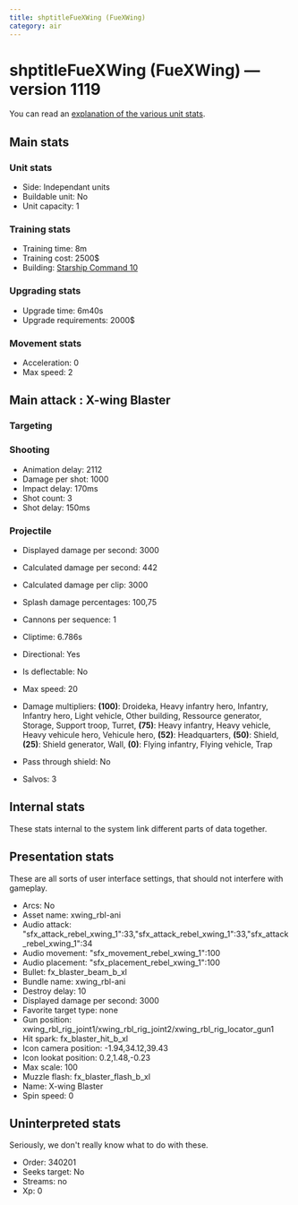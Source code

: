```yaml
---
title: shptitleFueXWing (FueXWing)
category: air
---
```


# shptitleFueXWing (FueXWing) — version 1119

You can read an [explanation  of the various unit stats](unitexplained.md).

## Main stats

### Unit stats

  * Side: Independant units
  * Buildable unit: No
  * Unit capacity: 1

### Training stats

  * Training time: 8m
  * Training cost: 2500$
  * Building: [Starship Command 10](rebelFleetCommand.html)

### Upgrading stats

  * Upgrade time: 6m40s
  * Upgrade requirements: 2000$

### Movement stats

  * Acceleration: 0
  * Max speed: 2

## Main attack : X-wing Blaster

### Targeting


### Shooting

  * Animation delay: 2112
  * Damage per shot: 1000
  * Impact delay: 170ms
  * Shot count: 3
  * Shot delay: 150ms

### Projectile

  * Displayed damage per second: 3000
  * Calculated damage per second: 442
  * Calculated damage per clip: 3000
  * Splash damage percentages: 100,75

  * Cannons per sequence: 1
  * Cliptime: 6.786s
  * Directional: Yes
  * Is deflectable: No
  * Max speed: 20
  * Damage multipliers: **(100)**: Droideka, Heavy infantry hero, Infantry, Infantry hero, Light vehicle, Other building, Ressource generator, Storage, Support troop, Turret, **(75)**: Heavy infantry, Heavy vehicle, Heavy vehicule hero, Vehicule hero, **(52)**: Headquarters, **(50)**: Shield, **(25)**: Shield generator, Wall, **(0)**: Flying infantry, Flying vehicle, Trap
  * Pass through shield: No
  * Salvos: 3

## Internal stats

These stats internal to the system link different parts of data together.


## Presentation stats

These are all sorts of user interface settings, that should not interfere with gameplay.

  * Arcs: No
  * Asset name: xwing_rbl-ani
  * Audio attack: "sfx_attack_rebel_xwing_1":33,"sfx_attack_rebel_xwing_1":33,"sfx_attack_rebel_xwing_1":34
  * Audio movement: "sfx_movement_rebel_xwing_1":100
  * Audio placement: "sfx_placement_rebel_xwing_1":100
  * Bullet: fx_blaster_beam_b_xl
  * Bundle name: xwing_rbl-ani
  * Destroy delay: 10
  * Displayed damage per second: 3000
  * Favorite target type: none
  * Gun position: xwing_rbl_rig_joint1/xwing_rbl_rig_joint2/xwing_rbl_rig_locator_gun1
  * Hit spark: fx_blaster_hit_b_xl
  * Icon camera position: -1.94,34.12,39.43
  * Icon lookat position: 0.2,1.48,-0.23
  * Max scale: 100
  * Muzzle flash: fx_blaster_flash_b_xl
  * Name: X-wing Blaster
  * Spin speed: 0

## Uninterpreted stats

Seriously, we don't really know what to do with these.

  * Order: 340201
  * Seeks target: No
  * Streams: no
  * Xp: 0

